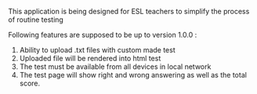 This  application is being designed for ESL teachers to simplify the process of routine testing

Following features are supposed to be up to version 1.0.0 :

1. Ability to upload .txt files with custom made test
2. Uploaded file will be rendered into html test
3. The test must be available from all devices in local network
4. The test page will show right and wrong answering as well as the total score.
